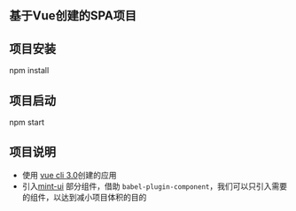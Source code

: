 ## 基于Vue创建的SPA项目

## 项目安装

npm install

## 项目启动

npm start

## 项目说明
- 使用 [vue cli 3.0](https://cli.vuejs.org/zh/)创建的应用
- 引入[mint-ui](http://mint-ui.github.io/docs/#/zh-cn2/quickstart) 部分组件，借助 `babel-plugin-component`，我们可以只引入需要的组件，以达到减小项目体积的目的

